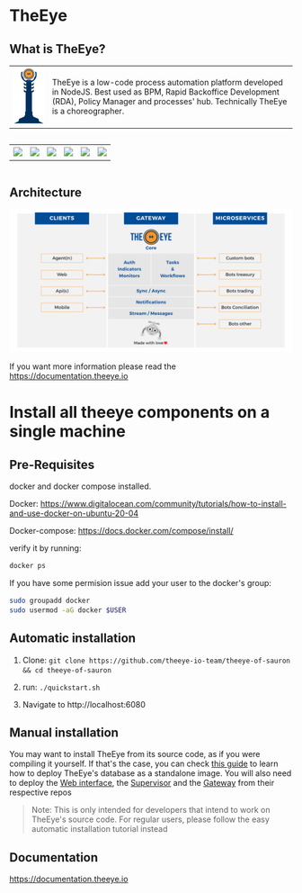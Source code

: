 # TheEye
## What is TheEye?
<table>
  <tr>
    <td> <img src="./docs/images/TheEye-Of-Sauron.png"></td>
    <td> TheEye is a low-code process automation platform developed in NodeJS. Best used as BPM, Rapid Backoffice Development (RDA), Policy Manager and processes' hub.
Technically TheEye is a choreographer.
    </td>
   </tr> 
</table>
<div class="container-fluid" style="text-align: center; font-family: 'Open Sans', sans-serif; width: 100%; padding-right: 15px; padding-left: 15px; margin-right: auto; margin-left: auto;">
      <div class="row" style="display: flex; flex-wrap: wrap; margin-right: -15px; margin-left: -15px;">
        <div class="col-md-12" style="flex: 0 0 50%; max-width: 50%;">
            <table>
              <th><a href="https://bit.ly/3kyybPA"; target="_blank"><img src="https://news.theeye.io/wp-content/uploads/2021/11/TheEye_redes-sociales-linkedin.png" style="width: 45%; margin: 0 auto;"></a></th>
              <th><a href="https://bit.ly/3Di5FsU"; target="_blank"><img src="https://news.theeye.io/wp-content/uploads/2021/11/TheEye_redes-sociales-grupo-rpa-copy.png" style="width: 45%; margin: 0 auto;"></a></th>
              <th><a href="https://bit.ly/3kuVqtE"; target="_blank"><img src="https://news.theeye.io/wp-content/uploads/2021/11/TheEye_redes-sociales-twitter.png" style="width: 45%; margin: 0 auto;"></a></th>
              <th><a href="https://bit.ly/31PIRTb"; target="_blank"><img src="https://news.theeye.io/wp-content/uploads/2021/11/TheEye_blog-theeye-news.png" style="width: 45%; margin: 0 auto;"></a></th>
              <th><a href="https://bit.ly/31Q7WNT"; target="_blank"><img src="https://news.theeye.io/wp-content/uploads/2021/11/TheEye_redes-sociales-instagram.png" style="width: 45%; margin: 0 auto;"></a></th>
              <th><a href="https://bit.ly/2YDFs8O"; target="_blank"><img src="https://news.theeye.io/wp-content/uploads/2021/11/TheEye_redes-sociales-youtube.png" style="width: 45%; margin: 0 auto;"></a></th>
            </table>
        </div>
      </div>
    </div>

## Architecture

![Image of TheEye-overview](./docs/images/TheEye-core-Architect.png)

If you want more information please read the https://documentation.theeye.io

# Install all theeye components on a single machine

## Pre-Requisites
docker and docker compose installed.

Docker: https://www.digitalocean.com/community/tutorials/how-to-install-and-use-docker-on-ubuntu-20-04

Docker-compose: https://docs.docker.com/compose/install/

verify it by running:


```bash
docker ps
```


If you have some permision issue add your user to the docker's group:


```bash
sudo groupadd docker
sudo usermod -aG docker $USER
```



## Automatic installation

1. Clone: `git clone https://github.com/theeye-io-team/theeye-of-sauron && cd theeye-of-sauron`   


2. run: `./quickstart.sh`   


3. Navigate to http://localhost:6080    


## Manual installation

You may want to install TheEye from its source code, as if you were compiling it yourself. If that's the case, you can check [this guide](./docs/manual-setup.md) to learn how to deploy TheEye's database as a standalone image. You will also need to deploy the [Web interface](http://github.com/theeye-io-team/theeye-web), the [Supervisor](http://github.com/theeye-io-team/theeye-supervisor) and the [Gateway](http://github.com/theeye-io-team/theeye-gateway) from their respective repos

> Note:
>   This is only intended for developers that intend to work on TheEye's source code. For regular users, please follow the easy automatic installation tutorial instead

## Documentation

https://documentation.theeye.io
